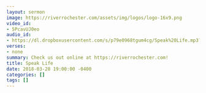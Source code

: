 ```yaml
---
layout: sermon
image: https://riverrochester.com/assets/img/logos/logo-16x9.png
video_id:
- 5PcavUJ0eo
audio_id:
- https://dl.dropboxusercontent.com/s/p79e0968tgum4cg/Speak%20Life.mp3?dl=0
verses:
- none
summary: Check us out online at https://riverrochester.com!
title: Speak Life
date: 2018-03-28 19:00:00 -0400
categories: []
tags: []
---
```

